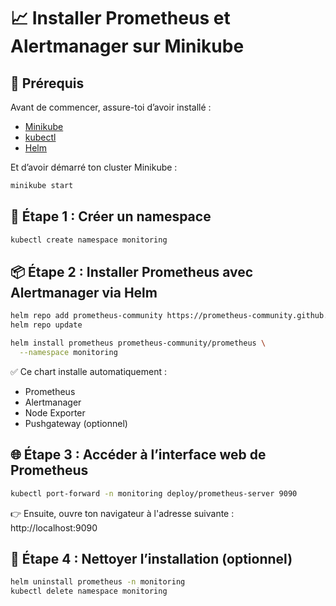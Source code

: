 # 📈 Installer Prometheus et Alertmanager sur Minikube

## 🧰 Prérequis

Avant de commencer, assure-toi d’avoir installé :

- [Minikube](https://minikube.sigs.k8s.io/docs/start/)
- [kubectl](https://kubernetes.io/docs/tasks/tools/)
- [Helm](https://helm.sh/docs/intro/install/)

Et d’avoir démarré ton cluster Minikube :

```bash
minikube start
```

## 🚀 Étape 1 : Créer un namespace

```bash
kubectl create namespace monitoring
```

## 📦 Étape 2 : Installer Prometheus avec Alertmanager via Helm

```bash
helm repo add prometheus-community https://prometheus-community.github.io/helm-charts
helm repo update

helm install prometheus prometheus-community/prometheus \
  --namespace monitoring
```

✅ Ce chart installe automatiquement :

- Prometheus
- Alertmanager
- Node Exporter
- Pushgateway (optionnel)

## 🌐 Étape 3 : Accéder à l’interface web de Prometheus

```bash
kubectl port-forward -n monitoring deploy/prometheus-server 9090
```

👉 Ensuite, ouvre ton navigateur à l'adresse suivante :  
http://localhost:9090

## 🧹 Étape 4 : Nettoyer l’installation (optionnel)

```bash
helm uninstall prometheus -n monitoring
kubectl delete namespace monitoring
```
